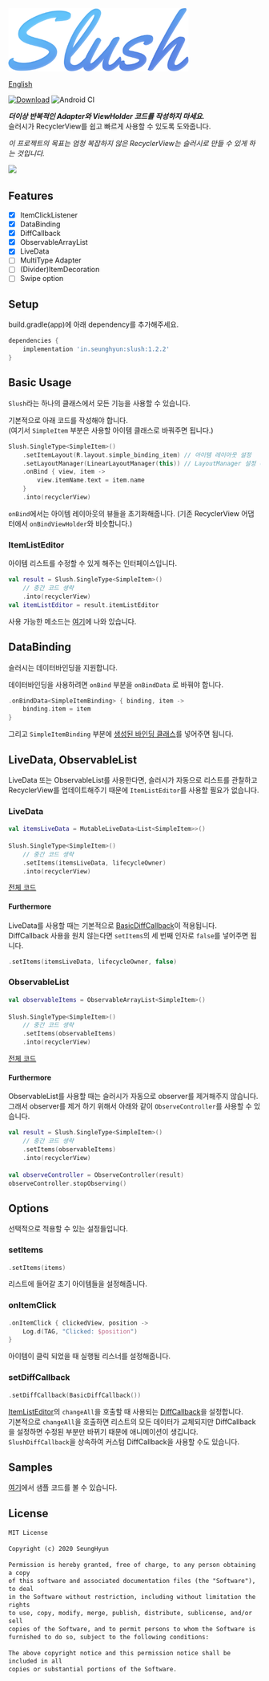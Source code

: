 <img src="./images/logo.png" width="360"><br>

[English](./README.md)

[![Download](https://api.bintray.com/packages/minseunghyun/maven/slush/images/download.svg)](https://bintray.com/minseunghyun/maven/slush/_latestVersion)
![Android CI](https://github.com/MinSeungHyun/slush/workflows/Android%20CI/badge.svg)

**_더이상 반복적인 Adapter와 ViewHolder 코드를 작성하지 마세요._**  
슬러시가 RecyclerView를 쉽고 빠르게 사용할 수 있도록 도와줍니다.

_이 프로젝트의 목표는 엄청 복잡하지 않은 RecyclerView는 슬러시로 만들 수 있게 하는 것입니다._

<img src="./images/sample.gif" width="360">

## Features

- [x] ItemClickListener
- [x] DataBinding
- [x] DiffCallback
- [x] ObservableArrayList
- [x] LiveData
- [ ] MultiType Adapter
- [ ] (Divider)ItemDecoration
- [ ] Swipe option

## Setup

build.gradle(app)에 아래 dependency를 추가해주세요.

```groovy
dependencies {
    implementation 'in.seunghyun:slush:1.2.2'
}
```

## Basic Usage

`Slush`라는 하나의 클래스에서 모든 기능을 사용할 수 있습니다.

기본적으로 아래 코드를 작성해야 합니다.  
(여기서 `SimpleItem` 부분은 사용할 아이템 클래스로 바꿔주면 됩니다.)

```kotlin
Slush.SingleType<SimpleItem>()
    .setItemLayout(R.layout.simple_binding_item) // 아이템 레이아웃 설정
    .setLayoutManager(LinearLayoutManager(this)) // LayoutManager 설정 (이미 있다면 안써도 됨)
    .onBind { view, item ->
        view.itemName.text = item.name
    }
    .into(recyclerView)
```

`onBind`에서는 아이템 레이아웃의 뷰들을 초기화해줍니다. (기존 RecyclerView 어댑터에서 `onBindViewHolder`와 비슷합니다.)

### ItemListEditor

아이템 리스트를 수정할 수 있게 해주는 인터페이스입니다.

```kotlin
val result = Slush.SingleType<SimpleItem>()
    // 중간 코드 생략
    .into(recyclerView)
val itemListEditor = result.itemListEditor
```

사용 가능한 메소드는 [여기](https://github.com/MinSeungHyun/slush/wiki/ItemListEditor)에 나와 있습니다.

## DataBinding

슬러시는 데이터바인딩을 지원합니다.

데이터바인딩을 사용하려면 `onBind` 부분을 `onBindData` 로 바꿔야 합니다.

```kotlin
.onBindData<SimpleItemBinding> { binding, item ->
    binding.item = item
}
```

그리고 `SimpleItemBinding` 부분에 [생성된 바인딩 클래스](https://developer.android.com/topic/libraries/data-binding/generated-binding)를 넣어주면 됩니다.

## LiveData, ObservableList

LiveData 또는 ObservableList를 사용한다면, 슬러시가 자동으로 리스트를 관찰하고 RecyclerView를 업데이트해주기 때문에 `ItemListEditor`를 사용할 필요가 없습니다.

### LiveData

```kotlin
val itemsLiveData = MutableLiveData<List<SimpleItem>>()

Slush.SingleType<SimpleItem>()
    // 중간 코드 생략
    .setItems(itemsLiveData, lifecycleOwner)
    .into(recyclerView)
```

[전체 코드](https://github.com/MinSeungHyun/slush/blob/master/samples/src/main/java/com/example/slush/example/LiveDataExampleActivity.kt)

#### Furthermore

LiveData를 사용할 때는 기본적으로 [BasicDiffCallback](#setDiffCallback)이 적용됩니다.  
DiffCallback 사용을 원치 않는다면 `setItems`의 세 번째 인자로 `false`를 넣어주면 됩니다.

```kotlin
.setItems(itemsLiveData, lifecycleOwner, false)
```

### ObservableList

```kotlin
val observableItems = ObservableArrayList<SimpleItem>()

Slush.SingleType<SimpleItem>()
    // 중간 코드 생략
    .setItems(observableItems)
    .into(recyclerView)
```

[전체 코드](https://github.com/MinSeungHyun/slush/blob/master/samples/src/main/java/com/example/slush/example/ObservableListExampleActivity.kt)

#### Furthermore

ObservableList를 사용할 때는 슬러시가 자동으로 observer를 제거해주지 않습니다.  
그래서 observer를 제거 하기 위해서 아래와 같이 `ObserveController`를 사용할 수 있습니다.

```kotlin
val result = Slush.SingleType<SimpleItem>()
    // 중간 코드 생략
    .setItems(observableItems)
    .into(recyclerView)

val observeController = ObserveController(result)
observeController.stopObserving()
```

## Options

선택적으로 적용할 수 있는 설정들입니다.

### setItems

```kotlin
.setItems(items)
```

리스트에 들어갈 초기 아이템들을 설정해줍니다.

### onItemClick

```kotlin
.onItemClick { clickedView, position ->
    Log.d(TAG, "Clicked: $position")
}
```

아이템이 클릭 되었을 때 실행될 리스너를 설정해줍니다.

### setDiffCallback

```kotlin
.setDiffCallback(BasicDiffCallback())
```

[ItemListEditor](#ItemListEditor)의 `changeAll`을 호출할 때 사용되는 [DiffCallback](https://developer.android.com/reference/androidx/leanback/widget/DiffCallback)을 설정합니다.  
기본적으로 `changeAll`을 호출하면 리스트의 모든 데이터가 교체되지만 DiffCallback을 설정하면 수정된 부분만 바뀌기 때문에 애니메이션이 생깁니다.  
`SlushDiffCallback`을 상속하여 커스텀 DiffCallback을 사용할 수도 있습니다.

## Samples

[여기](https://github.com/MinSeungHyun/slush/tree/master/samples/src/main/java/com/example/slush/example)에서 샘플 코드를 볼 수 있습니다.

## License

```
MIT License

Copyright (c) 2020 SeungHyun

Permission is hereby granted, free of charge, to any person obtaining a copy
of this software and associated documentation files (the "Software"), to deal
in the Software without restriction, including without limitation the rights
to use, copy, modify, merge, publish, distribute, sublicense, and/or sell
copies of the Software, and to permit persons to whom the Software is
furnished to do so, subject to the following conditions:

The above copyright notice and this permission notice shall be included in all
copies or substantial portions of the Software.
```
